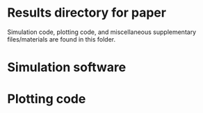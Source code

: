 # Results directory for paper

Simulation code, plotting code, and miscellaneous supplementary files/materials are found in this folder. 

# Simulation software

# Plotting code

